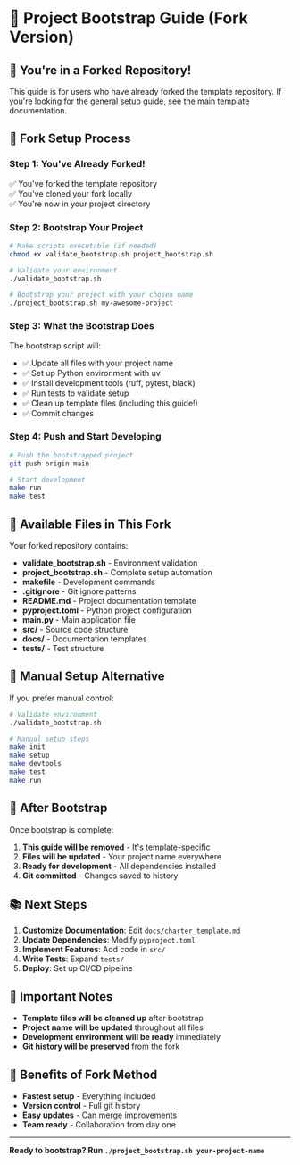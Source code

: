 # 🚀 Project Bootstrap Guide (Fork Version)

## 🎯 **You're in a Forked Repository!**

This guide is for users who have already forked the template repository. If you're looking for the general setup guide, see the main template documentation.

## 🍴 **Fork Setup Process**

### **Step 1: You've Already Forked!**
✅ You've forked the template repository  
✅ You've cloned your fork locally  
✅ You're now in your project directory  

### **Step 2: Bootstrap Your Project**
```bash
# Make scripts executable (if needed)
chmod +x validate_bootstrap.sh project_bootstrap.sh

# Validate your environment
./validate_bootstrap.sh

# Bootstrap your project with your chosen name
./project_bootstrap.sh my-awesome-project
```

### **Step 3: What the Bootstrap Does**
The bootstrap script will:
- ✅ Update all files with your project name
- ✅ Set up Python environment with uv
- ✅ Install development tools (ruff, pytest, black)
- ✅ Run tests to validate setup
- ✅ Clean up template files (including this guide!)
- ✅ Commit changes

### **Step 4: Push and Start Developing**
```bash
# Push the bootstrapped project
git push origin main

# Start development
make run
make test
```

## 🚀 **Available Files in This Fork**

Your forked repository contains:
- **validate_bootstrap.sh** - Environment validation
- **project_bootstrap.sh** - Complete setup automation
- **makefile** - Development commands
- **.gitignore** - Git ignore patterns
- **README.md** - Project documentation template
- **pyproject.toml** - Python project configuration
- **main.py** - Main application file
- **src/** - Source code structure
- **docs/** - Documentation templates
- **tests/** - Test structure

## 🔧 **Manual Setup Alternative**

If you prefer manual control:

```bash
# Validate environment
./validate_bootstrap.sh

# Manual setup steps
make init
make setup
make devtools
make test
make run
```

## 🎯 **After Bootstrap**

Once bootstrap is complete:

1. **This guide will be removed** - It's template-specific
2. **Files will be updated** - Your project name everywhere
3. **Ready for development** - All dependencies installed
4. **Git committed** - Changes saved to history

## 📚 **Next Steps**

1. **Customize Documentation**: Edit `docs/charter_template.md`
2. **Update Dependencies**: Modify `pyproject.toml`
3. **Implement Features**: Add code in `src/`
4. **Write Tests**: Expand `tests/`
5. **Deploy**: Set up CI/CD pipeline

## 🚨 **Important Notes**

- **Template files will be cleaned up** after bootstrap
- **Project name will be updated** throughout all files
- **Development environment will be ready** immediately
- **Git history will be preserved** from the fork

## 🎉 **Benefits of Fork Method**

- **Fastest setup** - Everything included
- **Version control** - Full git history
- **Easy updates** - Can merge improvements
- **Team ready** - Collaboration from day one

---

**Ready to bootstrap? Run `./project_bootstrap.sh your-project-name`**

